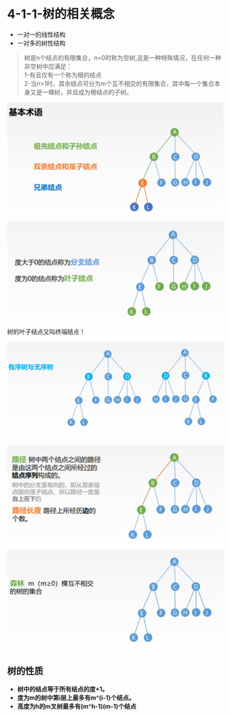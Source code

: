 # 4-1-1-树的相关概念

* 一对一的线性结构
* 一对多的树性结构

> 树是n个结点的有限集合，n=0时称为空树,这是一种特殊情况，在任何一种非空树中应满足：  
> 1-有且仅有一个称为根的结点  
> 2-当n&gt;1时，其余结点可分为m个互不相交的有限集合，其中每一个集合本身又是一棵树，并且成为根结点的子树。

![](../../.gitbook/assets/image%20%2842%29.png)

![](../../.gitbook/assets/image%20%2871%29.png)

树的叶子结点又叫终端结点！

![](../../.gitbook/assets/image%20%2889%29.png)

![](../../.gitbook/assets/image%20%2890%29.png)

![](../../.gitbook/assets/image%20%28147%29.png)

## 树的性质

* **树中的结点等于所有结点的度+1。**
* **度为m的树中第i层上最多有m^\(i-1\)个结点。**
* **高度为h的m叉树最多有\(m^h-1\)\(m-1\)个结点**

